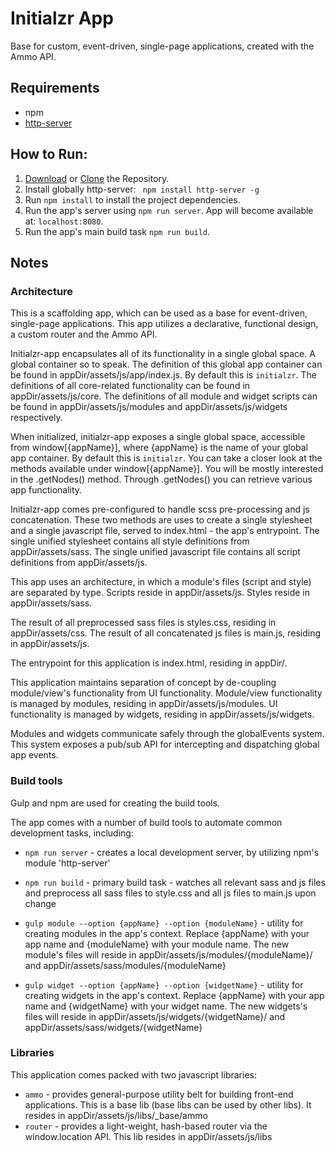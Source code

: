 # Initialzr App

Base for custom, event-driven, single-page applications, created with the Ammo API.

## Requirements
* npm
* [http-server](https://www.npmjs.com/package/http-server)

## How to Run:

1. [Download](https://github.com/nevendyulgerov/initialzr-app/archive/master.zip) or [Clone](https://github.com/nevendyulgerov/initialzr-app.git) the Repository.
2. Install globally http-server: ` npm install http-server -g`
3. Run `npm install` to install the project dependencies.
4. Run the app's server using `npm run server`. App will become available at: `localhost:8080`.
5. Run the app's main build task `npm run build`.

## Notes

### Architecture

This is a scaffolding app, which can be used as a base for event-driven, single-page applications. This app utilizes a declarative, functional design, a custom router and the Ammo API.

Initialzr-app encapsulates all of its functionality in a single global space. A global container so to speak. The definition of this global app container can be found in appDir/assets/js/app/index.js. By default this is `initialzr`. The definitions of all core-related functionality can be found in appDir/assets/js/core. The definitions of all module and widget scripts can be found in appDir/assets/js/modules and appDir/assets/js/widgets respectively.

When initialized, initialzr-app exposes a single global space, accessible from window[{appName}], where {appName} is the name of your global app container. By default this is `initialzr`. You can take a closer look at the methods available under window[{appName}]. You will be mostly interested in the .getNodes() method. Through .getNodes() you can retrieve various app functionality.

Initialzr-app comes pre-configured to handle scss pre-processing and js concatenation. These two methods are uses to create a single stylesheet and a single javascript file, served to index.html - the app's entrypoint. The single unified stylesheet contains all style definitions from appDir/assets/sass. The single unified javascript file contains all script definitions from appDir/assets/js.

This app uses an architecture, in which a module's files (script and style) are separated by type. Scripts reside in appDir/assets/js. Styles reside in appDir/assets/sass.

The result of all preprocessed sass files is styles.css, residing in appDir/assets/css. The result of all concatenated js files is main.js, residing in appDir/assets/js.

The entrypoint for this application is index.html, residing in appDir/.

This application maintains separation of concept by de-coupling module/view's functionality from UI functionality. Module/view functionality is managed by modules, residing in appDir/assets/js/modules. UI functionality is managed by widgets, residing in appDir/assets/js/widgets.

Modules and widgets communicate safely through the globalEvents system. This system exposes a pub/sub API for intercepting and dispatching global app events.

### Build tools

Gulp and npm are used for creating the build tools.

The app comes with a number of build tools to automate common development tasks, including:

- `npm run server` - creates a local development server, by utilizing npm's module 'http-server'

- `npm run build` - primary build task - watches all relevant sass and js files and preprocess all sass files to style.css and all js files to main.js upon change

- `gulp module --option {appName} --option {moduleName}` - utility for creating modules in the app's context. Replace {appName} with your app name and {moduleName} with your module name. The new module's files will reside in appDir/assets/js/modules/{moduleName}/ and appDir/assets/sass/modules/{moduleName}

- `gulp widget --option {appName} --option {widgetName}` - utility for creating widgets in the app's context. Replace {appName} with your app name and {widgetName} with your widget name. The new widgets's files will reside in appDir/assets/js/widgets/{widgetName}/ and appDir/assets/sass/widgets/{widgetName}

### Libraries

This application comes packed with two javascript libraries:

 - `ammo` - provides general-purpose utility belt for building front-end applications. This is a base lib (base libs can be used by other libs). It resides in appDir/assets/js/libs/_base/ammo
 - `router` - provides a light-weight, hash-based router via the window.location API. This lib resides in appDir/assets/js/libs
